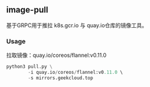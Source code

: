 ## image-pull
基于GRPC用于推拉 k8s.gcr.io 与 quay.io仓库的镜像工具。


### Usage
拉取镜像：quay.io/coreos/flannel:v0.11.0
```python
python3 pull.py \
        -i quay.io/coreos/flannel:v0.11.0 \ 
        -s mirrors.geekcloud.top
```
